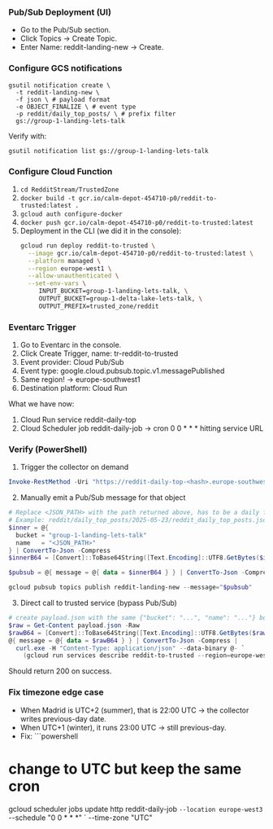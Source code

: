 ### Pub/Sub Deployment (UI)
- Go to the Pub/Sub section.
- Click Topics -> Create Topic.
- Enter Name: reddit-landing-new -> Create.

### Configure GCS notifications
```
gsutil notification create \
  -t reddit-landing-new \
  -f json \ # payload format
  -e OBJECT_FINALIZE \ # event type
  -p reddit/daily_top_posts/ \ # prefix filter
  gs://group-1-landing-lets-talk
```
Verify with:
```
gsutil notification list gs://group-1-landing-lets-talk
```

### Configure Cloud Function
1. `cd RedditStream/TrustedZone`
2. `docker build -t gcr.io/calm-depot-454710-p0/reddit-to-trusted:latest .`
3. `gcloud auth configure-docker`
4. `docker push gcr.io/calm-depot-454710-p0/reddit-to-trusted:latest`
5. Deployment in the CLI (we did it in the console):
    ```bash
    gcloud run deploy reddit-to-trusted \
      --image gcr.io/calm-depot-454710-p0/reddit-to-trusted:latest \
      --platform managed \
      --region europe-west1 \
      --allow-unauthenticated \
      --set-env-vars \
         INPUT_BUCKET=group-1-landing-lets-talk, \
         OUTPUT_BUCKET=group-1-delta-lake-lets-talk, \
         OUTPUT_PREFIX=trusted_zone/reddit
    ```
### Eventarc Trigger
1. Go to Eventarc in the console.
2. Click Create Trigger, name: tr-reddit-to-trusted
3. Event provider: Cloud Pub/Sub
4. Event type: google.cloud.pubsub.topic.v1.messagePublished
5. Same region! -> europe-southwest1
6. Destination platform: Cloud Run

What we have now:
1. Cloud Run service reddit-daily-top
2. Cloud Scheduler job reddit-daily-job -> cron 0 0 * * * hitting service URL

### Verify (PowerShell)
1. Trigger the collector on demand
```powershell
Invoke-RestMethod -Uri "https://reddit-daily-top-<hash>.europe-southwest1.run.app/"
```
2. Manually emit a Pub/Sub message for that object
```powershell
# Replace <JSON_PATH> with the path returned above, has to be a daily folder
# Example: reddit/daily_top_posts/2025-05-23/reddit_daily_top_posts.json
$inner = @{
  bucket = "group-1-landing-lets-talk"
  name   = "<JSON_PATH>"
} | ConvertTo-Json -Compress
$innerB64 = [Convert]::ToBase64String([Text.Encoding]::UTF8.GetBytes($inner))

$pubsub = @{ message = @{ data = $innerB64 } } | ConvertTo-Json -Compress

gcloud pubsub topics publish reddit-landing-new --message="$pubsub"
```
3. Direct call to trusted service (bypass Pub/Sub)
````powershell
# create payload.json with the same {"bucket": "...", "name": "..."} body
$raw = Get-Content payload.json -Raw
$rawB64 = [Convert]::ToBase64String([Text.Encoding]::UTF8.GetBytes($raw))
@{ message = @{ data = $rawB64 } } | ConvertTo-Json -Compress |
  curl.exe -H "Content-Type: application/json" --data-binary @- `
    (gcloud run services describe reddit-to-trusted --region=europe-west1 --format="value(status.url)")
````
Should return 200 on success.

### Fix timezone edge case
- When Madrid is UTC+2 (summer), that is 22:00 UTC -> the collector writes previous-day date.
- When UTC+1 (winter), it runs 23:00 UTC -> still previous-day.
- Fix: ```powershell
# change to UTC but keep the same cron
gcloud scheduler jobs update http reddit-daily-job `
  --location europe-west3 `
  --schedule "0 0 * * *" `
  --time-zone "UTC"
```